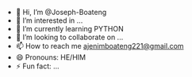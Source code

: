 - 👋 Hi, I’m @Joseph-Boateng
- 👀 I’m interested in ...
- 🌱 I’m currently learning PYTHON
- 💞️ I’m looking to collaborate on ...
- 📫 How to reach me ajenimboateng221@gmail.com
- 😄 Pronouns: HE/HIM
- ⚡ Fun fact: ...

<!---
Joseph-Boateng/Joseph-Boateng is a ✨ special ✨ repository because its `README.md` (this file) appears on your GitHub profile.
You can click the Preview link to take a look at your changes.
--->

